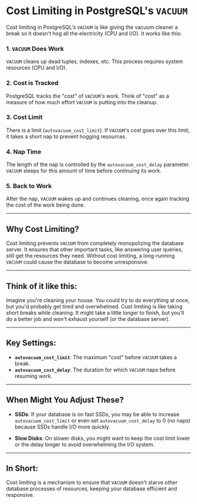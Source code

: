 # Cost Limiting in PostgreSQL's `VACUUM`

Cost limiting in PostgreSQL's `VACUUM` is like giving the vacuum cleaner a break so it doesn't hog all the electricity (CPU and I/O). It works like this:

### 1. **`VACUUM` Does Work**
`VACUUM` cleans up dead tuples, indexes, etc. This process requires system resources (CPU and I/O).

### 2. **Cost is Tracked**
PostgreSQL tracks the "cost" of `VACUUM`'s work. Think of "cost" as a measure of how much effort `VACUUM` is putting into the cleanup.

### 3. **Cost Limit**
There is a limit (`autovacuum_cost_limit`). If `VACUUM`'s cost goes over this limit, it takes a short nap to prevent hogging resources.

### 4. **Nap Time**
The length of the nap is controlled by the `autovacuum_cost_delay` parameter. `VACUUM` sleeps for this amount of time before continuing its work.

### 5. **Back to Work**
After the nap, `VACUUM` wakes up and continues cleaning, once again tracking the cost of the work being done.

---

## Why Cost Limiting?

Cost limiting prevents `VACUUM` from completely monopolizing the database server. It ensures that other important tasks, like answering user queries, still get the resources they need. Without cost limiting, a long-running `VACUUM` could cause the database to become unresponsive.

---

## Think of it like this:

Imagine you're cleaning your house. You could try to do everything at once, but you'd probably get tired and overwhelmed. Cost limiting is like taking short breaks while cleaning. It might take a little longer to finish, but you'll do a better job and won't exhaust yourself (or the database server).

---

## Key Settings:

- **`autovacuum_cost_limit`**: The maximum "cost" before `VACUUM` takes a break.
- **`autovacuum_cost_delay`**: The duration for which `VACUUM` naps before resuming work.

---

## When Might You Adjust These?

- **SSDs**: If your database is on fast SSDs, you may be able to increase `autovacuum_cost_limit` or even set `autovacuum_cost_delay` to 0 (no naps) because SSDs handle I/O more quickly.
  
- **Slow Disks**: On slower disks, you might want to keep the cost limit lower or the delay longer to avoid overwhelming the I/O system.

---

## In Short:
Cost limiting is a mechanism to ensure that `VACUUM` doesn't starve other database processes of resources, keeping your database efficient and responsive.
